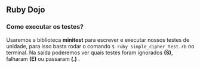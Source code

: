 ## Ruby Dojo



### Como executar os testes?

Usaremos a biblioteca **minitest** para escrever e executar nossos testes de unidade, para isso basta rodar o comando `$ ruby simple_cipher_test.rb` no terminal. Na saída poderemos ver quais testes foram ignorados **(S)**, falharam **(E)** ou passaram **(.)** .
